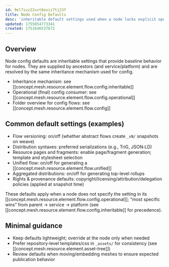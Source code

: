 ```yaml
---
id: 9el7ivz22xvt8exiz7tj23f
title: Node Config Defaults
desc: 'inheritable default settings used when a node lacks explicit operational config'
updated: 1755854773341
created: 1751646537672
---
```


## Overview

Node config defaults are inheritable settings that provide baseline behavior for nodes. They are supplied by ancestors (and service/platform) and are resolved by the same inheritance mechanism used for config.

- Inheritance mechanism: see [[concept.mesh.resource.element.flow.config.inheritable]]
- Operational (final) config consumer: see [[concept.mesh.resource.element.flow.config.operational]]
- Folder overview for config flows: see [[concept.mesh.resource.element.flow.config]]

## Common default settings (examples)

- Flow versioning: on/off (whether abstract flows create `_vN/` snapshots on weave)
- Distribution syntaxes: preferred serializations (e.g., TriG, JSON‑LD)
- Resource pages and fragments: enable page/fragment generation; template and stylesheet selection
- Unified flow: on/off for generating a [[concept.mesh.resource.element.flow.unified]]
- Aggregated distributions: on/off for generating top-level rollups
- Rights & provenance defaults: copyright/licensing/attribution/delegation policies (applied at snapshot time)

These defaults apply when a node does not specify the setting in its [[concept.mesh.resource.element.flow.config.operational]]; “most specific wins” from parent → service → platform (see [[concept.mesh.resource.element.flow.config.inheritable]] for precedence).

## Minimal guidance

- Keep defaults lightweight; override at the node only when needed
- Prefer repository‑level templates/css in `_assets/` for consistency (see [[concept.mesh.resource.element.asset-tree]])
- Review defaults when moving/embedding meshes to ensure expected publication behavior
